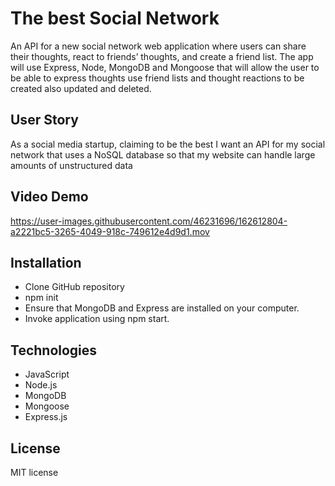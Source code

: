 # The best Social Network

An API for a new social network web application where users can share their thoughts, react to friends’ thoughts, and create a friend list. The app will use Express, Node, MongoDB and Mongoose that will allow the user to be able to express thoughts use friend lists and thought reactions to be created also updated and deleted. 

## User Story
As a social media startup, claiming to be the best I want an API for my social network that uses a NoSQL database so that my website can handle large amounts of unstructured data

## Video Demo




https://user-images.githubusercontent.com/46231696/162612804-a2221bc5-3265-4049-918c-749612e4d9d1.mov




## Installation 
* Clone GitHub repository
* npm init
* Ensure that MongoDB and Express are installed on your computer. 
* Invoke application using npm start. 

## Technologies 
* JavaScript
* Node.js
* MongoDB
* Mongoose
* Express.js

## License
MIT license
